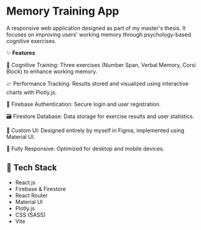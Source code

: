 <h1>Memory Training App</h1>

A responsive web application designed as part of my master's thesis. It focuses on improving users' working memory through psychology-based cognitive exercises.

✨ <strong>Features</strong>

🧠 Cognitive Training: Three exercises (Number Span, Verbal Memory, Corsi Block) to enhance working memory.

📈 Performance Tracking: Results stored and visualized using interactive charts with Plotly.js.

🔐 Firebase Authentication: Secure login and user registration.

🗃️ Firestore Database: Data storage for exercise results and user statistics.

🎨 Custom UI: Designed entirely by myself in Figma, implemented using Material UI.

📱 Fully Responsive: Optimized for desktop and mobile devices.

<h2>🚀 Tech Stack</h2>

<ul>
  <li>React.js</li>
  <li>Firebase & Firestore</li>
  <li>React Router</li>
  <li>Material UI</li>
  <li>Plotly.js</li>
  <li>CSS (SASS)</li>
  <li>Vite</li>
</ul>
